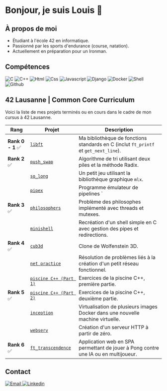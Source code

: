 # Bonjour, je suis Louis 👋

## À propos de moi
- Étudiant à l'école 42 en informatique.
- Passionné par les sports d'endurance (course, natation).
- Actuellement en préparation pour un Ironman.

## Compétences
<img src="https://img.icons8.com/?size=50&id=shQTXiDQiQVR&format=png&color=000000" alt="C"> <img src="https://img.icons8.com/?size=50&id=40669&format=png&color=000000" alt="C++"> <img src="https://img.icons8.com/?size=50&id=20909&format=png&color=000000" alt="Html">
<img src="https://img.icons8.com/?size=50&id=3BTBsJs5myRy&format=png&color=000000" alt="Css">
<img src="https://img.icons8.com/?size=50&id=108784&format=png&color=000000" alt="Javascript">
<img src="https://img.icons8.com/?size=50&id=IuuVVwsdTi2v&format=png&color=000000" alt="Django">
<img src="https://img.icons8.com/?size=50&id=Wln8Z3PcXanx&format=png&color=000000" alt="Docker">
<img src="https://img.icons8.com/?size=50&id=10250&format=png&color=000000" alt="Shell">
<img src="https://img.icons8.com/?size=50&id=3tC9EQumUAuq&format=png&color=000000" alt="Github">


## 42 Lausanne | Common Core Curriculum

Voici la liste de mes projets terminés ou en cours dans le cadre de mon cursus à 42 Lausanne.

| **Rang** | **Projet**                                         | **Description**                                                                 |
|----------|----------------------------------------------------|---------------------------------------------------------------------------------|
| **Rank 0 - 1** ✅ | [`libft`](https://github.com/lrjussiau/lbift)  | Ma bibliothèque de fonctions standards en C (inclut `ft_printf` et `get_next_line`). |
| **Rank 2** ✅   | [`push_swap`](https://github.com/lrjussiau/ft_push_swap)  | Algorithme de tri utilisant deux piles et la méthode Radix.                       |
|          | [`so_long`](https://github.com/lrjussiau/so_long)    | Un petit jeu utilisant la bibliothèque graphique `mlx`.                            |
|          | [`pipex`](https://github.com/lrjussiau/pipex)     | Programme émulateur de pipelines `|` entre deux commandes.                      |
| **Rank 3** ✅   | [`philosophers`](https://github.com/lrjussiau/Philosophers) | Problème des philosophes implémenté avec threads et mutexes.                      |
|          | [`minishell`](https://github.com/lrjussiau/mini_shell)    | Recréation d'un shell simple en C avec gestion des pipes et redirections.          |
| **Rank 4** ✅   | [`cub3d`](https://github.com/lrjussiau/cube3d)        | Clone de Wolfenstein 3D.                                                          |
|          | [`net practice`](https://github.com/lrjussiau/lbift) | Résolution de problèmes liés à la création d'un petit réseau fonctionnel.          |
|          | [`piscine C++ (Part 1)`](https://github.com/lrjussiau/CPP) | Exercices de la piscine C++, première partie.                                    |
| **Rank 5** ✅   | [`piscine C++ (Part 2)`](https://github.com/lrjussiau/CPP) | Exercices de la piscine C++, deuxième partie.                                    |
|          | [`inception`](https://github.com/lrjussiau/Inception)    | Virtualisation de plusieurs images Docker dans une nouvelle machine virtuelle.      |
|          | [`webserv`](https://github.com/lrjussiau/web_serv)      | Création d'un serveur HTTP à partir de zéro.                                        |
| **Rank 6** ✅   | [`ft_transcendence`](https://github.com/lrjussiau/ft_transcendence) | Application web en SPA permettant de jouer à Pong contre une IA ou en multijoueur. |


## Contact

<a href="mailto:lr.jussiaume@gmail.com" target="_blank">
  <img src="https://img.icons8.com/?size=100&id=7rhqrO588QcU&format=png&color=000000" alt="Email">
</a>
<a href="https://www.linkedin.com/in/louis-robert-jussiaume-166263120/" target="_blank">
  <img src="https://img.icons8.com/?size=100&id=13930&format=png&color=000000" alt="Linkedin">
</a>
